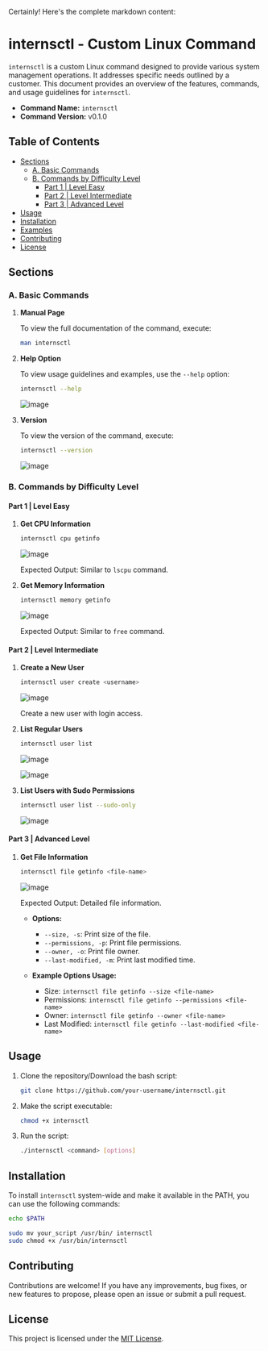 Certainly! Here's the complete markdown content:

# internsctl - Custom Linux Command

`internsctl` is a custom Linux command designed to provide various system management operations. It addresses specific needs outlined by a customer. This document provides an overview of the features, commands, and usage guidelines for `internsctl`.

- **Command Name:** `internsctl`
- **Command Version:** v0.1.0

## Table of Contents

- [Sections](#sections)
  - [A. Basic Commands](#a-basic-commands)
  - [B. Commands by Difficulty Level](#b-commands-by-difficulty-level)
    - [Part 1 | Level Easy](#part-1--level-easy)
    - [Part 2 | Level Intermediate](#part-2--level-intermediate)
    - [Part 3 | Advanced Level](#part-3--advanced-level)
- [Usage](#usage)
- [Installation](#installation)
- [Examples](#examples)
- [Contributing](#contributing)
- [License](#license)

## Sections

### A. Basic Commands

1. **Manual Page**

   To view the full documentation of the command, execute:

   ```bash
   man internsctl
   ```

2. **Help Option**

   To view usage guidelines and examples, use the `--help` option:

   ```bash
   internsctl --help
   ```
   ![image](https://github.com/IIIshan/internsctl-Ishan-Rana-/assets/20624673/ee5c0e90-158f-418d-9d94-57a23a83b8df)


3. **Version**

   To view the version of the command, execute:

   ```bash
   internsctl --version
   ```
   ![image](https://github.com/IIIshan/internsctl-Ishan-Rana-/assets/20624673/ec9b5824-ee5b-4d90-88ff-322477951699)


### B. Commands by Difficulty Level

#### Part 1 | Level Easy

1. **Get CPU Information**

   ```bash
   internsctl cpu getinfo
   ```
   ![image](https://github.com/IIIshan/internsctl-Ishan-Rana-/assets/20624673/cd89e23c-4339-4698-8b43-869214b83382)

   Expected Output: Similar to `lscpu` command.

2. **Get Memory Information**

   ```bash
   internsctl memory getinfo
   ```
   ![image](https://github.com/IIIshan/internsctl-Ishan-Rana-/assets/20624673/f2865cc1-5ef5-40b5-b6f0-24606d6a0532)

   Expected Output: Similar to `free` command.

#### Part 2 | Level Intermediate

1. **Create a New User**

   ```bash
   internsctl user create <username>
   ```
   ![image](https://github.com/IIIshan/internsctl-Ishan-Rana-/assets/20624673/e5a4b6c2-1fde-4dae-b39a-7e76f7503420)

   Create a new user with login access.

2. **List Regular Users**

   ```bash
   internsctl user list
   ```
    ![image](https://github.com/IIIshan/internsctl-Ishan-Rana-/assets/20624673/04b619f5-0f17-486d-8824-8dbe7d84a289)

    ![image](https://github.com/IIIshan/internsctl-Ishan-Rana-/assets/20624673/8d397abe-b6ef-4a25-820b-02c941a9b975)

3. **List Users with Sudo Permissions**

   ```bash
   internsctl user list --sudo-only
   ```
   ![image](https://github.com/IIIshan/internsctl-Ishan-Rana-/assets/20624673/df6560ea-6abf-412d-8735-735e13cadce7)


#### Part 3 | Advanced Level

1. **Get File Information**

   ```bash
   internsctl file getinfo <file-name>
   ```
   ![image](https://github.com/IIIshan/internsctl-Ishan-Rana-/assets/20624673/d42a467f-5685-4e02-b8ba-339b560648fc)


   Expected Output: Detailed file information.

   - **Options:**
     - `--size, -s`: Print size of the file.
     - `--permissions, -p`: Print file permissions.
     - `--owner, -o`: Print file owner.
     - `--last-modified, -m`: Print last modified time.

   - **Example Options Usage:**
     - Size: `internsctl file getinfo --size <file-name>`
     - Permissions: `internsctl file getinfo --permissions <file-name>`
     - Owner: `internsctl file getinfo --owner <file-name>`
     - Last Modified: `internsctl file getinfo --last-modified <file-name>`

## Usage

1. Clone the repository/Download the bash script:

   ```bash
   git clone https://github.com/your-username/internsctl.git
   ```

2. Make the script executable:

   ```bash
   chmod +x internsctl
   ```
   
3. Run the script:

   ```bash
   ./internsctl <command> [options]
   ```

## Installation

To install `internsctl` system-wide and make it available in the PATH, you can use the following commands:

```bash
echo $PATH
```

```bash
sudo mv your_script /usr/bin/ internsctl
sudo chmod +x /usr/bin/internsctl
```

## Contributing

Contributions are welcome! If you have any improvements, bug fixes, or new features to propose, please open an issue or submit a pull request.

## License

This project is licensed under the [MIT License](LICENSE).

